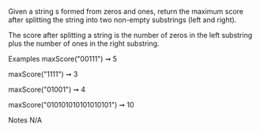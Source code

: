 Given a string s formed from zeros and ones, return the maximum score after splitting the string into two non-empty substrings (left and right).

The score after splitting a string is the number of zeros in the left substring plus the number of ones in the right substring.

Examples
maxScore("00111") ➞ 5

maxScore("1111") ➞ 3

maxScore("01001") ➞ 4

maxScore("010101010101010101") ➞ 10

Notes
N/A